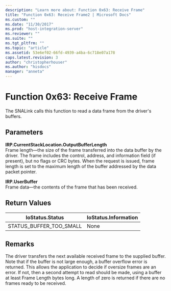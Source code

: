 ```yaml
---
description: "Learn more about: Function 0x63: Receive Frame"
title: "Function 0x63: Receive Frame2 | Microsoft Docs"
ms.custom: ""
ms.date: "11/30/2017"
ms.prod: "host-integration-server"
ms.reviewer: ""
ms.suite: ""
ms.tgt_pltfrm: ""
ms.topic: "article"
ms.assetid: 53e6ef02-66fd-4939-a4ba-6c718e07a178
caps.latest.revision: 3
author: "christopherhouser"
ms.author: "hisdocs"
manager: "anneta"
---
```

# Function 0x63: Receive Frame
The SNALink calls this function to read a data frame from the driver's buffers.  
  
## Parameters  
 **IRP.CurrentStackLocation.OutputBufferLength**  
 Frame length—the size of the frame transferred into the data buffer by the driver. The frame includes the control, address, and information field (if present), but no flags or CRC bytes. When the request is issued, frame length is set to the maximum length of the buffer addressed by the data packet pointer.  
  
 **IRP.UserBuffer**  
 Frame data—the contents of the frame that has been received.  
  
## Return Values  
  
|IoStatus.Status|IoStatus.Information|  
|---------------------|--------------------------|  
|STATUS_BUFFER_TOO_SMALL|None|  
  
## Remarks  
 The driver transfers the next available received frame to the supplied buffer. Note that if the buffer is not large enough, a buffer overflow error is returned. This allows the application to decide if oversize frames are an error. If not, then a second attempt to read should be made, using a buffer at least Frame Length bytes long. A length of zero is returned if there are no frames ready to be received.
